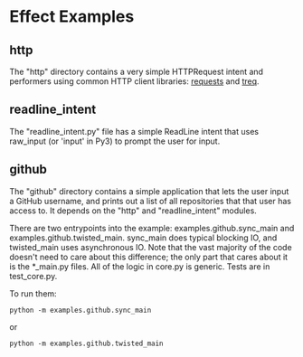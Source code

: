 # Effect Examples

## http

The "http" directory contains a very simple HTTPRequest intent and performers
using common HTTP client libraries:
[requests](http://warehouse.python.org/project/requests/) and
[treq](https://warehouse.python.org/project/treq/).


## readline_intent

The "readline_intent.py" file has a simple ReadLine intent that uses raw_input
(or 'input' in Py3) to prompt the user for input.

## github

The "github" directory contains a simple application that lets the user input a
GitHub username, and prints out a list of all repositories that that user has
access to. It depends on the "http" and "readline_intent" modules.

There are two entrypoints into the example: examples.github.sync_main and
examples.github.twisted_main. sync_main does typical blocking IO, and
twisted_main uses asynchronous IO. Note that the vast majority of the code
doesn't need to care about this difference; the only part that cares about it
is the *_main.py files. All of the logic in core.py is generic. Tests are in
test_core.py.

To run them:

    python -m examples.github.sync_main

or

    python -m examples.github.twisted_main
